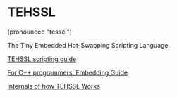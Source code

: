 # TEHSSL

(pronounced "tessel")

The Tiny Embedded Hot-Swapping Scripting Language.

[TEHSSL scripting guide](docs/tehsslscripting.md)

[For C++ programmers: Embedding Guide](docs/embeddingguide.md)

[Internals of how TEHSSL Works](docs/tehsslinternals.md)
